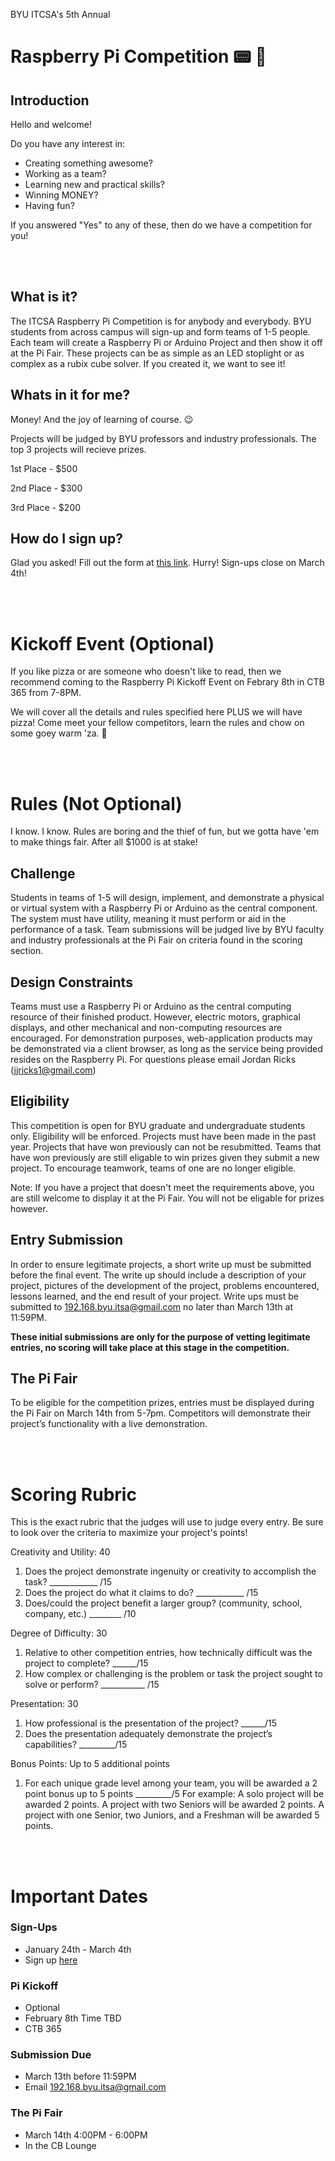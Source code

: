 BYU ITCSA's 5th Annual
# Raspberry Pi Competition 📟 🥧

## Introduction
Hello and welcome! 

Do you have any interest in:
* Creating something awesome?
* Working as a team?
* Learning new and practical skills?
* Winning MONEY?
* Having fun?

If you answered "Yes" to any of these, then do we have a competition for you!

<br>
<br>

## What is it?
The ITCSA Raspberry Pi Competition is for anybody and everybody. BYU students from across campus will sign-up and form teams of 1-5 people. Each team will create a Raspberry Pi or Arduino Project and then show it off at the Pi Fair. These projects can be as simple as an LED stoplight or as complex as a rubix cube solver. If you created it, we want to see it!

## Whats in it for me?
Money! And the joy of learning of course. 😉

Projects will be judged by BYU professors and industry professionals. The top 3 projects will recieve prizes.

1st Place - $500

2nd Place - $300

3rd Place - $200


## How do I sign up?
Glad you asked! Fill out the form at [this link](https://forms.gle/7Zn6JhB8y1P67aYL8). Hurry! Sign-ups close on March 4th!

<br>
<br>

# Kickoff Event (Optional)
If you like pizza or are someone who doesn't like to read, then we recommend coming to the Raspberry Pi Kickoff Event on Febrary 8th in CTB 365 from 7-8PM.

We will cover all the details and rules specified here PLUS we will have pizza! Come meet your fellow competitors, learn the rules and chow on some goey warm 'za. 🍕

<br>
<br>

# Rules (Not Optional)
I know. I know. Rules are boring and the thief of fun, but we gotta have 'em to make things fair. After all $1000 is at stake!

## Challenge
Students in teams of 1-5 will design, implement, and demonstrate a physical or virtual system with a Raspberry Pi or Arduino as the central component. The system must have utility, meaning it must perform or aid in the performance of a task. Team submissions will be judged live by BYU faculty and industry professionals at the Pi Fair on criteria found in the scoring section.

## Design Constraints
Teams must use a Raspberry Pi or Arduino as the central computing resource of their finished product. However, electric motors, graphical displays, and other mechanical and non-computing resources are encouraged. For demonstration purposes, web-application products may be demonstrated via a client browser, as long as the service being provided resides on the Raspberry Pi. For questions please email Jordan Ricks (jjricks1@gmail.com)

## Eligibility
This competition is open for BYU graduate and undergraduate students only. Eligibility will be enforced. Projects must have been made in the past year. Projects that have won previously can not be resubmitted. Teams that have won previously are still eligable to win prizes given they submit a new project. To encourage teamwork, teams of one are no longer eligible.

Note: If you have a project that doesn't meet the requirements above, you are still welcome to display it at the Pi Fair. You will not be eligable for prizes however.

## Entry Submission
In order to ensure legitimate projects, a short write up must be submitted before the final event. The write up should include a description of your project, pictures of the development of the project, problems encountered, lessons learned, and the end result of your project. Write ups must be submitted to 192.168.byu.itsa@gmail.com no later than March 13th at 11:59PM. 

<b>These initial submissions are only for the purpose of vetting legitimate entries, no scoring will take place at this stage in the competition.</b>

## The Pi Fair
To be eligible for the competition prizes, entries must be displayed during the Pi Fair on March 14th from 5-7pm. Competitors will demonstrate their project’s functionality with a live demonstration.

<br>
<br>

# Scoring Rubric
This is the exact rubric that the judges will use to judge every entry. Be sure to look over the criteria to maximize your project's points!

Creativity and Utility: 40
1) Does the project demonstrate ingenuity or creativity to accomplish the task? ____________ /15
2) Does the project do what it claims to do? ____________ /15
3) Does/could the project benefit a larger group? (community, school, company, etc.)
________ /10

Degree of Difficulty: 30
1) Relative to other competition entries, how technically difficult was the project to complete? ______/15
2) How complex or challenging is the problem or task the project sought to solve or perform? ___________ /15

Presentation: 30
1) How professional is the presentation of the project? ______/15
2) Does the presentation adequately demonstrate the project’s capabilities? _________/15

Bonus Points: Up to 5 additional points
1) For each unique grade level among your team, you will be awarded a 2 point bonus up to 5 points _________/5
For example:
A solo project will be awarded 2 points.
A project with two Seniors will be awarded 2 points.
A project with one Senior, two Juniors, and a Freshman will be awarded 5 points.

<br>
<br>

# Important Dates
### Sign-Ups
 - January 24th - March 4th
 - Sign up [here](https://forms.gle/7Zn6JhB8y1P67aYL8)
### Pi Kickoff
 - Optional
 - February 8th Time TBD
 - CTB 365
### Submission Due
 - March 13th before 11:59PM
 - Email 192.168.byu.itsa@gmail.com
### The Pi Fair
 - March 14th 4:00PM - 6:00PM
 - In the CB Lounge

